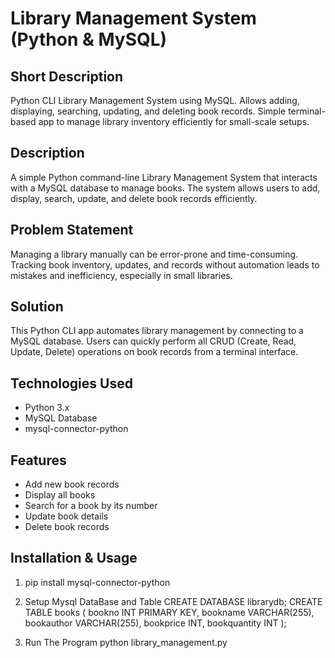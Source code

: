 # Library Management System (Python & MySQL)

## Short Description
Python CLI Library Management System using MySQL. Allows adding, displaying, searching, updating, and deleting book records. Simple terminal-based app to manage library inventory efficiently for small-scale setups.

## Description
A simple Python command-line Library Management System that interacts with a MySQL database to manage books. The system allows users to add, display, search, update, and delete book records efficiently.

## Problem Statement
Managing a library manually can be error-prone and time-consuming. Tracking book inventory, updates, and records without automation leads to mistakes and inefficiency, especially in small libraries.

## Solution
This Python CLI app automates library management by connecting to a MySQL database. Users can quickly perform all CRUD (Create, Read, Update, Delete) operations on book records from a terminal interface.

## Technologies Used
- Python 3.x
- MySQL Database
- mysql-connector-python

## Features
- Add new book records
- Display all books
- Search for a book by its number
- Update book details
- Delete book records

## Installation & Usage
1. pip install mysql-connector-python

2. Setup Mysql DataBase and Table
CREATE DATABASE librarydb;
CREATE TABLE books (
    bookno INT PRIMARY KEY,
    bookname VARCHAR(255),
    bookauthor VARCHAR(255),
    bookprice INT,
    bookquantity INT
);
3. Run The Program
python library_management.py

